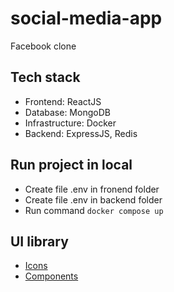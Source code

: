 # social-media-app
Facebook clone

## Tech stack
* Frontend: ReactJS
* Database: MongoDB
* Infrastructure: Docker
* Backend: ExpressJS, Redis

## Run project in local
* Create file .env in fronend folder
* Create file .env in backend folder
* Run command ```docker compose up```

## UI library
* [Icons](https://v4.mui.com/)
* [Components](https://fontawesome.com/search)
